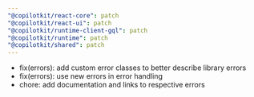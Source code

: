 ```yaml
---
"@copilotkit/react-core": patch
"@copilotkit/react-ui": patch
"@copilotkit/runtime-client-gql": patch
"@copilotkit/runtime": patch
"@copilotkit/shared": patch
---
```


- fix(errors): add custom error classes to better describe library errors
- fix(errors): use new errors in error handling
- chore: add documentation and links to respective errors
